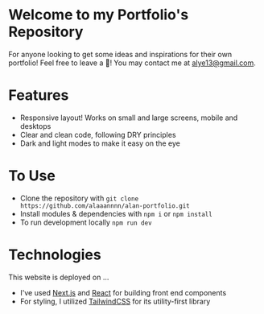 # Welcome to my Portfolio's Repository
For anyone looking to get some ideas and inspirations for their own portfolio! Feel free to leave a :star2:! You may contact me at <alye13@gmail.com>. 

# Features
* Responsive layout! Works on small and large screens, mobile and desktops
* Clear and clean code, following DRY principles
* Dark and light modes to make it easy on the eye

# To Use
* Clone the repository with ```git clone https://github.com/alaaannnn/alan-portfolio.git```
* Install modules & dependencies with `npm i` or `npm install`
* To run development locally `npm run dev`

# Technologies
This website is deployed on ...<br>
* I've used [Next.js](https://nextjs.org/) and [React](https://reactjs.org/) for building front end components
* For styling, I utilized [TailwindCSS](https://tailwindcss.com/) for its utility-first library
